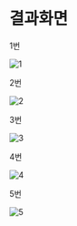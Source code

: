 # 결과화면

1번

![1](https://github.com/shyboiiSeung/homework_3/assets/163094594/ecf88ca6-1060-446f-9134-8fa4d62ea833)

2번

![2](https://github.com/shyboiiSeung/homework_3/assets/163094594/30fced5a-9344-4fda-b899-931bf0ea165f)

3번

![3](https://github.com/shyboiiSeung/homework_3/assets/163094594/9ab0564d-ad24-4c54-b212-667a27f52801)

4번

![4](https://github.com/shyboiiSeung/homework_3/assets/163094594/8d647289-8a9d-4bca-b73b-6136e7e8d519)

5번

![5](https://github.com/shyboiiSeung/homework_3/assets/163094594/e53ae0d8-0086-4001-8910-b0c1c91e1d3e)




